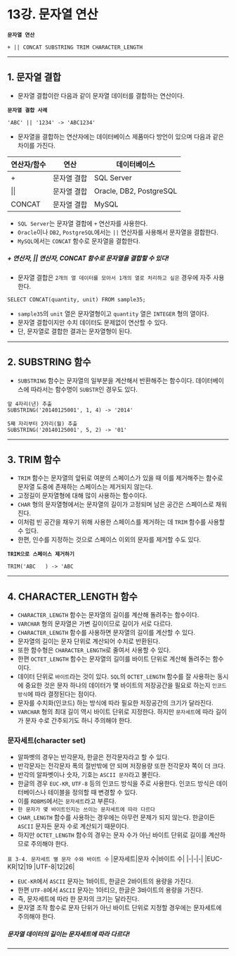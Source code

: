 # 13강. 문자열 연산

**`문자열 연산`**
```
+ || CONCAT SUBSTRING TRIM CHARACTER_LENGTH
```

---

## 1. 문자열 결합
- 문자열 결합이란 다음과 같이 문자열 데이터를 결합하는 연산이다.

**`문자열 결합 사례`**
```
'ABC' || '1234' -> 'ABC1234'
```

- 문자열을 결합하는 연산자에는 데이터베이스 제품마다 방언이 있으며 다음과 같은 차이를 가진다.

|연산자/함수|연산|데이터베이스|
|-|-|-|
|+|문자열 결합|SQL Server|
|\|\||문자열 결합|Oracle, DB2, PostgreSQL|
|CONCAT|문자열 결합|MySQL|

- `SQL Server`는 문자열 결합에 `+` 연산자를 사용한다.
- `Oracle`이나 `DB2`, `PostgreSQL`에서는 `||` 연산자를 사용해서 문자열을 결합한다.
- `MySQL`에서는 `CONCAT` 함수로 문자열을 결합한다.

##### + 연산자, || 연산자, CONCAT 함수로 문자열을 결합할 수 있다!

- 문자열 결합은 `2개의 열 데이터를 모아서 1개의 열로 처리하고 싶은` 경우에 자주 사용한다.

```
SELECT CONCAT(quantity, unit) FROM sample35;
```

- `sample35`의 `unit` 열은 문자열형이고 `quantity` 열은 `INTEGER` 형의 열이다.
- 문자열 결합이지만 수치 데이터도 문제없이 연산할 수 있다.
- 단, 문자열로 결합한 결과는 문자열형이 된다.

---

## 2. SUBSTRING 함수
- `SUBSTRING` 함수는 문자열의 일부분을 계산해서 반환해주는 함수이다. 데이터베이스에 따라서는 함수명이 `SUBSTR`인 경우도 있다.

```
앞 4자리(년) 추출
SUBSTRING('20140125001', 1, 4) -> '2014'

5째 자리부터 2자리(월) 추출
SUBSTRING('20140125001', 5, 2) -> '01'
```

---

## 3. TRIM 함수
- `TRIM` 함수는 문자열의 앞뒤로 여분의 스페이스가 있을 때 이를 제거해주는 함수로 문자열 도중에 존재하는 스페이스는 제거되지 않는다.
- 고정길이 문자열형에 대해 많이 사용하는 함수이다.
- `CHAR` 형의 문자열형에서는 문자열의 길이가 고정되며 남은 공간은 스페이스로 채워진다.
- 이처럼 빈 공간을 채우기 위해 사용한 스페이스를 제거하는 데 `TRIM` 함수를 사용할 수 있다.
- 한편, 인수를 지정하는 것으로 스페이스 이외의 문자를 제거할 수도 있다.

**`TRIM으로 스페이스 제거하기`**
```
TRIM('ABC   ) -> 'ABC
```

---

## 4. CHARACTER_LENGTH 함수
- `CHARACTER_LENGTH` 함수는 문자열의 길이를 계산해 돌려주는 함수이다.
- `VARCHAR` 형의 문자열은 가변 길이이므로 길이가 서로 다르다.
- `CHARACTER_LENGTH` 함수를 사용하면 문자열의 길이를 계산할 수 있다.
- 문자열의 길이는 문자 단위로 계산되어 수치로 반환된다.
- 또한 함수형은 `CHARACTER_LENGTH`로 줄여서 사용할 수 있다.
- 한편 `OCTET_LENGTH` 함수는 문자열의 길이를 바이트 단위로 계산해 돌려주는 함수이다.
- 데이터 단위로 `바이트`라는 것이 있다. `SQL`의 `OCTET_LENGTH` 함수를 잘 사용하는 동시에 중요한 것은 문자 하나의 데이터가 몇 바이트의 저장공간을 필요로 하는지 `인코드 방식`에 따라 결정된다는 점이다.
- 문자를 수치화(인코드) 하는 방식에 따라 필요한 저장공간의 크기가 달라진다.
- `VARCHAR` 형의 최대 길이 역시 바이트 단위로 지정한다. 하지만 `문자세트`에 따라 길이가 문자 수로 간주되기도 하니 주의해야 한다.

### 문자세트(character set)
- 알파벳의 경우는 반각문자, 한글은 전각문자라고 할 수 있다.
- 반각문자는 전각문자 폭의 절반밖에 안 되며 저장용량 또한 전각문자 쪽이 더 크다.
- 반각의 알파벳이나 숫자, 기호는 `ASCII 문자`라고 불린다.
- 한글의 경우 `EUC-KR`, `UTF-8` 등의 인코드 방식을 주로 사용한다. 인코드 방식은 데이터베이스나 테이블을 정의할 때 변경할 수 있다.
- 이를 `RDBMS`에서는 `문자세트`라고 부른다.
- `한 문자가 몇 바이트인지는 쓰이는 문자세트에 따라 다르다`
- `CHAR_LENGTH` 함수를 사용하는 경우에는 아무런 문제가 되지 않는다. 한글이든 `ASCII` 문자든 문자 수로 계산되기 때문이다.
- 하지만 `OCTET_LENGTH` 함수의 경우는 문자 수가 아닌 바이트 단위로 길이를 계산하므로 주의해야 한다.

`표 3-4. 문자세트 별 문자 수와 바이트 수`
|문자세트|문자 수|바이트 수|
|-|-|-|
|EUC-KR|12|19
|UTF-8|12|26|

- `EUC-KR`에서 `ASCII` 문자는 1바이트, 한글은 2바이트의 용량을 가진다.
- 한편 `UTF-8`에서 `ASCII` 문자는 1아티으, 한글은 3바이트의 용량을 가진다.
- 즉, 문자세트에 따라 한 문자의 크기는 달라진다.
- 문자열 조작 함수로 문자 단위가 아닌 바이트 단위로 지정할 경우에는 문자세트에 주의해야 한다.

##### 문자열 데이터의 길이는 문자세트에 따라 다르다!

---